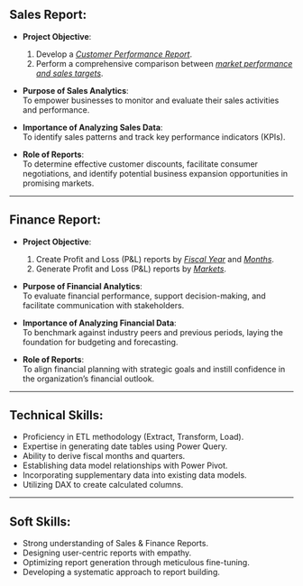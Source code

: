 ## **Sales Report**:

- **Project Objective**:  
  1. Develop a [_Customer Performance Report_](https://github.com/Srinivas01ch/Excel-Sales---Analysis/blob/main/Customer%20Performance%20Report.pdf).  
  2. Perform a comprehensive comparison between [_market performance and sales targets_](https://github.com/Srinivas01ch/Excel-Sales---Analysis/blob/main/Market%20Performance%20vs%20Target%20Report.pdf).

- **Purpose of Sales Analytics**:  
  To empower businesses to monitor and evaluate their sales activities and performance.

- **Importance of Analyzing Sales Data**:  
  To identify sales patterns and track key performance indicators (KPIs).

- **Role of Reports**:  
  To determine effective customer discounts, facilitate consumer negotiations, and identify potential business expansion opportunities in promising markets.

---

## **Finance Report**:

- **Project Objective**:  
  1. Create Profit and Loss (P&L) reports by [_Fiscal Year_](https://github.com/Srinivas01ch/Excel-Sales---Analysis/blob/main/P%26L%20Statement%20by%20Fiscal%20Year.pdf) and [_Months_](https://github.com/Srinivas01ch/Excel-Sales---Analysis/blob/main/P%26L%20Statement%20by%20Months.pdf).  
  2. Generate Profit and Loss (P&L) reports by [_Markets_](https://github.com/Srinivas01ch/Excel-Sales---Analysis/blob/main/P%26L%20Statement%20by%20Markets.pdf).

- **Purpose of Financial Analytics**:  
  To evaluate financial performance, support decision-making, and facilitate communication with stakeholders.

- **Importance of Analyzing Financial Data**:  
  To benchmark against industry peers and previous periods, laying the foundation for budgeting and forecasting.

- **Role of Reports**:  
  To align financial planning with strategic goals and instill confidence in the organization’s financial outlook.

---

## **Technical Skills**:
- Proficiency in ETL methodology (Extract, Transform, Load).
- Expertise in generating date tables using Power Query.
- Ability to derive fiscal months and quarters.
- Establishing data model relationships with Power Pivot.
- Incorporating supplementary data into existing data models.
- Utilizing DAX to create calculated columns.

---

## **Soft Skills**:
- Strong understanding of Sales & Finance Reports.
- Designing user-centric reports with empathy.
- Optimizing report generation through meticulous fine-tuning.
- Developing a systematic approach to report building.
